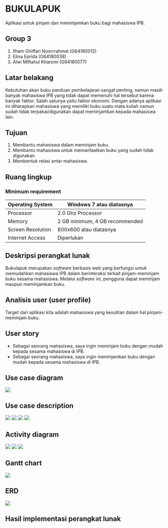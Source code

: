 # BUKULAPUK

Aplikasi untuk pinjam dan meminjamkan buku bagi mahasiswa IPB.

## Group 3

1. Ilham Ghiffari Noorrrahmat (G64180012)
2. Elina Eprida (G64180038)
3. Alwi Miftahul Kharomi (G64180077)

## Latar belakang

Kebutuhan akan buku panduan pembelajaran sangat penting, namun masih banyak mahasiswa IPB yang tidak dapat memenuhi hal tersebut karena banyak faktor. Salah satunya yaitu faktor ekonomi. Dengan adanya aplikasi ini diharapkan mahasiswa yang memiliki buku suatu mata kuliah namun sudah tidak terpakai/digunakan dapat meminjamkan kepada mahasiswa lain. 

## Tujuan

1. Membantu mahasiswa dalam meminjam buku.
2. Membantu mahasiswa untuk memanfaatkan buku yang sudah tidak digunakan.
3. Membentuk relasi antar mahasiswa.

## Ruang lingkup
### Minimum requirement
| Operating System | Windows 7 atau diatasnya |
|--|--|
|Processor|2.0 Ghz Processor|
|Memory|2 GB minimum, 4 GB recommended|
|Screen Resolution|800x600 atau diatasnya|
|Internet Access|Diperlukan|

## Deskripsi perangkat lunak
Bukulapuk merupakan *software* berbasis web yang berfungsi untuk memudahkan mahasiswa IPB dalam berinteraksi terkait pinjam-meminjam buku sesama mahasiswa. Melalui *software* ini, pengguna dapat meminjam maupun meminjamkan buku. 

## Analisis user (user profile)
Target dari aplikasi kita adalah mahasiswa yang kesulitan dalam hal pinjam-meminjam buku. 
## User story 
* Sebagai seorang mahasiswa, saya ingin meminjam buku dengan mudah kepada sesama mahasiswa di IPB.
* Sebagai seorang mahasiswa, saya ingin meminjamkan buku dengan mudah kepada sesama mahasiswa di IPB.
## Use case diagram
![](img/2.1.jpeg)
## Use case description 
![](img/1.1.PNG)
![](img/1.2.PNG)
![](img/1.3.PNG)
![](img/1.4.PNG)
## Activity diagram
![](img/4.1.PNG)
![](img/4.2.PNG)
![](img/4.3.PNG)
## Gantt chart
![](img/5.1.jpeg)
## ERD
![](img/3.1.png)
## Hasil implementasi perangkat lunak
